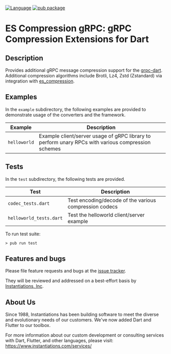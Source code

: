 [![Language](https://img.shields.io/badge/language-Dart-blue.svg)](https://dart.dev)
[![pub package](https://img.shields.io/pub/v/es_compression_grpc.svg)](https://pub.dartlang.org/packages/es_compression_grpc)

# ES Compression gRPC: gRPC Compression Extensions for Dart

## Description
Provides additional gRPC message compression support for the [grpc-dart](https://pub.dev/packages/grpc). Additional
compression algorithms include Brotli, Lz4, Zstd (Zstandard) via integration with
[es_compression](https://pub.dev/packages/es_compression).

## Examples
In the `example` subdirectory, the following examples are provided to demonstrate usage of the converters and the
framework.

| Example          | Description                                                                                        |
| ---------------- | -------------------------------------------------------------------------------------------------- |
| `helloworld`     | Example client/server usage of gRPC library to perform unary RPCs with various compression schemes |

## Tests
In the `test` subdirectory, the following tests are provided.

| Test                    | Description                                             |
| ------------------------| ------------------------------------------------------- |
| `codec_tests.dart`      | Test encoding/decode of the various compression codecs  |
| `helloworld_tests.dart` | Test the helloworld client/server example               |

To run test suite:
```console
> pub run test
```

## Features and bugs
Please file feature requests and bugs at the [issue tracker][tracker].

They will be reviewed and addressed on a best-effort basis by [Instantiations, Inc].

[tracker]: https://github.com/instantiations/es_compression_grpc/issues
[VAST Platform]: https://www.instantiations.com/vast-platform
[Instantiations, Inc]: https://www.instantiations.com

## About Us

Since 1988, Instantiations has been building software to meet the diverse and evolutionary needs of our customers. We've now added Dart and Flutter to our toolbox.
	
For more information about our custom development or consulting services with Dart, Flutter, and other languages, please visit: https://www.instantiations.com/services/
